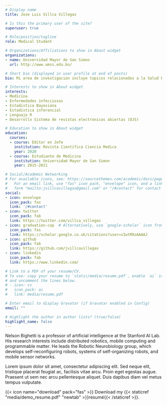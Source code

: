 ```yaml
---
# Display name
title: Jose Luis Villca Villegas

# Is this the primary user of the site?
superuser: true

# Role/position/tagline
role: Medical Student

# Organizations/Affiliations to show in About widget
organizations:
- name: Universidad Mayor de San Simon
  url: http://www.umss.edu.bo/

# Short bio (displayed in user profile at end of posts)
bio: Mi area de investigacion incluye topicos relacionados a la Salud Publica.

# Interests to show in About widget
interests:
- Medicina
- Enfermedades infecciosas
- Estadistica Bayesiana
- Estadistica inferencial
- Lenguaje R
- Desarrollo Sistema de revistas electronicas abiertas (OJS)

# Education to show in About widget
education:
  courses:
  - course: Editor en Jefe
    institution: Revista Cientifica Ciencia Medica
    year: 2020
  - course: Estudiante de Medicina
    institution: Universidad Mayor de San Simon
    year: 2015-2021

# Social/Academic Networking
# For available icons, see: https://sourcethemes.com/academic/docs/page-builder/#icons
#   For an email link, use "fas" icon pack, "envelope" icon, and a link in the
#   form "mailto:jvillcavillegas@gmail.com" or "/#contact" for contact widget.
social:
- icon: envelope
  icon_pack: fas
  link: '/#contact'
- icon: twitter
  icon_pack: fab
  link: https://twitter.com/villca_villegas
- icon: graduation-cap  # Alternatively, use `google-scholar` icon from `ai` icon pack
  icon_pack: fas
  link: https://scholar.google.co.uk/citations?user=sIwtMXoAAAAJ
- icon: github
  icon_pack: fab
  link: https://github.com/jvillcavillegas
- icon: linkedin
  icon_pack: fab
  link: https://www.linkedin.com/

# Link to a PDF of your resume/CV.
# To use: copy your resume to `static/media/resume.pdf`, enable `ai` icons in `params.toml`, 
# and uncomment the lines below.
# - icon: cv
#   icon_pack: ai
#   link: media/resume.pdf

# Enter email to display Gravatar (if Gravatar enabled in Config)
email: ""

# Highlight the author in author lists? (true/false)
highlight_name: false
---
```


Nelson Bighetti is a professor of artificial intelligence at the Stanford AI Lab. His research interests include distributed robotics, mobile computing and programmable matter. He leads the Robotic Neurobiology group, which develops self-reconfiguring robots, systems of self-organizing robots, and mobile sensor networks.

Lorem ipsum dolor sit amet, consectetur adipiscing elit. Sed neque elit, tristique placerat feugiat ac, facilisis vitae arcu. Proin eget egestas augue. Praesent ut sem nec arcu pellentesque aliquet. Duis dapibus diam vel metus tempus vulputate.

{{< icon name="download" pack="fas" >}} Download my {{< staticref "media/demo_resume.pdf" "newtab" >}}resumé{{< /staticref >}}.

